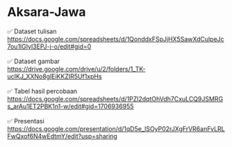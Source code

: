 # Aksara-Jawa

✅ Dataset tulisan </br>
https://docs.google.com/spreadsheets/d/1QonddxFSpJjHX5SawXdCulpeJc7ou1lGIyl3EPJ-j-o/edit#gid=0 </br>
 </br>
✅ Dataset gambar </br>
https://drive.google.com/drive/u/2/folders/1_TK-ucIKJ_XXNo8glEiKKZIR5Uf1xpHs </br>
 </br>
✅ Tabel hasil percobaan </br>
https://docs.google.com/spreadsheets/d/1PZl2dqtOhVdh7CxuLCQ9JSMRGs_arAu1ET2PBK1n1-w/edit#gid=1706936955 </br>
 </br>
✅ Presentasi </br>
https://docs.google.com/presentation/d/1qD5e_lSOyP02rJXgFrVR6anFvLRLFwQxof6N4wEdtmY/edit?usp=sharing
